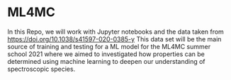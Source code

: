 # ML4MC


In this Repo, we will work with Jupyter notebooks and the data taken from https://doi.org/10.1038/s41597-020-0385-y 
This data set will be the main source of training and testing for a ML model for the ML4MC summer school 2021 where we aimed to investigated how properties can be determined using machine learning to deepen our understanding of spectroscopic species.
